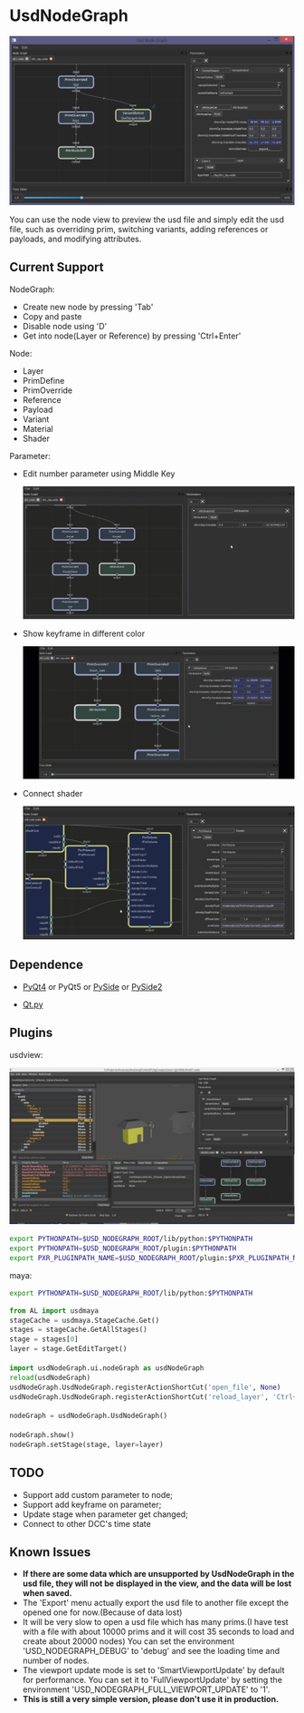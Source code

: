 # UsdNodeGraph

![screenshot01](screenshot/screenshot01.png)

You can use the node view to preview the usd file and simply edit the usd file, such as overriding prim, switching variants, adding references or payloads, and modifying attributes.


## Current Support

NodeGraph:
+ Create new node by pressing 'Tab'
+ Copy and paste
+ Disable node using 'D'
+ Get into node(Layer or Reference) by pressing 'Ctrl+Enter'

Node:
+ Layer
+ PrimDefine
+ PrimOverride
+ Reference
+ Payload
+ Variant
+ Material
+ Shader

Parameter:
+ Edit number parameter using Middle Key

    ![screenshot01](screenshot/usdnodegraph01.gif)

+ Show keyframe in different color

    ![screenshot01](screenshot/usdnodegraph03.gif)

+ Connect shader

    ![screenshot01](screenshot/usdnodegraph02.gif)



## Dependence

+ [PyQt4](https://www.lfd.uci.edu/~gohlke/pythonlibs/#pyqt4)
or PyQt5
or [PySide](https://www.lfd.uci.edu/~gohlke/pythonlibs/#pyside)
or [PySide2](http://download.qt.io/snapshots/ci/pyside/)

+ [Qt.py](https://github.com/mottosso/Qt)


## Plugins

usdview:

![screenshot01](screenshot/screenshot02.png)

```bash
export PYTHONPATH=$USD_NODEGRAPH_ROOT/lib/python:$PYTHONPATH
export PYTHONPATH=$USD_NODEGRAPH_ROOT/plugin:$PYTHONPATH
export PXR_PLUGINPATH_NAME=$USD_NODEGRAPH_ROOT/plugin:$PXR_PLUGINPATH_NAME
```

maya:
```bash
export PYTHONPATH=$USD_NODEGRAPH_ROOT/lib/python:$PYTHONPATH
```

```python
from AL import usdmaya
stageCache = usdmaya.StageCache.Get()
stages = stageCache.GetAllStages()
stage = stages[0]
layer = stage.GetEditTarget()

import usdNodeGraph.ui.nodeGraph as usdNodeGraph
reload(usdNodeGraph)
usdNodeGraph.UsdNodeGraph.registerActionShortCut('open_file', None)
usdNodeGraph.UsdNodeGraph.registerActionShortCut('reload_layer', 'Ctrl+R')

nodeGraph = usdNodeGraph.UsdNodeGraph()

nodeGraph.show()
nodeGraph.setStage(stage, layer=layer)
```


## TODO
+ Support add custom parameter to node;
+ Support add keyframe on parameter;
+ Update stage when parameter get changed;
+ Connect to other DCC's time state


## Known Issues

+ **If there are some data which are unsupported by UsdNodeGraph in the usd file, they will not be displayed in the view, and the data will be lost when saved.**
+ The 'Export' menu actually export the usd file to another file except the opened one for now.(Because of data lost)
+ It will be very slow to open a usd file which has many prims.(I have test with a file with about 10000 prims and it will cost 35 seconds to load and create about 20000 nodes) You can set the environment 'USD_NODEGRAPH_DEBUG' to 'debug' and see the loading time and number of nodes.
+ The viewport update mode is set to 'SmartViewportUpdate' by default for performance. You can set it to 'FullViewportUpdate' by setting the environment 'USD_NODEGRAPH_FULL_VIEWPORT_UPDATE' to '1'.
+ **This is still a very simple version, please don't use it in production.**
